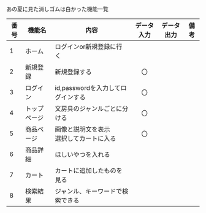 あの夏に見た消しゴムは白かった機能一覧

|番号|機能名|内容|データ入力|データ出力|備考|
|---|---|---|:---:|:---:|---|
|1|ホーム|ログインor新規登録に行く||||
|2|新規登録|新規登録する|〇|||
|3|ログイン|id,passwordを入力してログインする|〇|||
|4|トップページ|文房具のジャンルごとに分ける|〇|||
|5|商品ページ|画像と説明文を表示<br>選択してカートに入る|〇|||
|6|商品詳細|ほしいやつを入れる||||
|7|カート|カートに追加したものを見る||||
|8|検索結果|ジャンル、キーワードで検索できる||||
